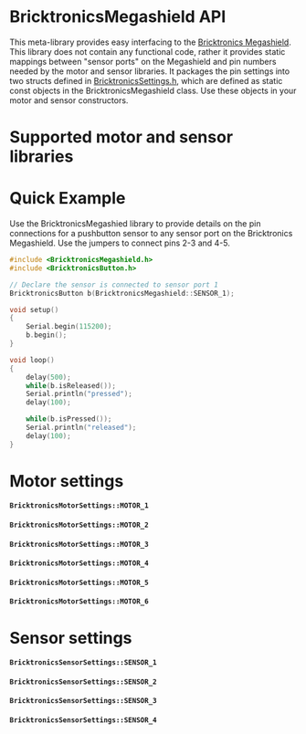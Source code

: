 # BricktronicsMegashield API

This meta-library provides easy interfacing to the [Bricktronics Megashield](https://store.wayneandlayne.com/products/bricktronics-megashield-kit.html). This library does not contain any functional code, rather it provides static mappings between "sensor ports" on the Megashield and pin numbers needed by the motor and sensor libraries. It packages the pin settings into two structs defined in [BricktronicsSettings.h](utility/BricktronicsSettings.h), which are defined as static const objects in the BricktronicsMegashield class. Use these objects in your motor and sensor constructors.

# Supported motor and sensor libraries



# Quick Example

Use the BricktronicsMegashied library to provide details on the pin connections for a pushbutton sensor to any sensor port on the Bricktronics Megashield. Use the jumpers to connect pins 2-3 and 4-5.

```C++
#include <BricktronicsMegashield.h>
#include <BricktronicsButton.h>

// Declare the sensor is connected to sensor port 1
BricktronicsButton b(BricktronicsMegashield::SENSOR_1);

void setup()
{
    Serial.begin(115200);
    b.begin();
}

void loop()
{
    delay(500);
    while(b.isReleased());
    Serial.println("pressed");
    delay(100);

    while(b.isPressed());
    Serial.println("released");
    delay(100);
}
```

# Motor settings

#### `BricktronicsMotorSettings::MOTOR_1`
#### `BricktronicsMotorSettings::MOTOR_2`
#### `BricktronicsMotorSettings::MOTOR_3`
#### `BricktronicsMotorSettings::MOTOR_4`
#### `BricktronicsMotorSettings::MOTOR_5`
#### `BricktronicsMotorSettings::MOTOR_6`

# Sensor settings

#### `BricktronicsSensorSettings::SENSOR_1`
#### `BricktronicsSensorSettings::SENSOR_2`
#### `BricktronicsSensorSettings::SENSOR_3`
#### `BricktronicsSensorSettings::SENSOR_4`

